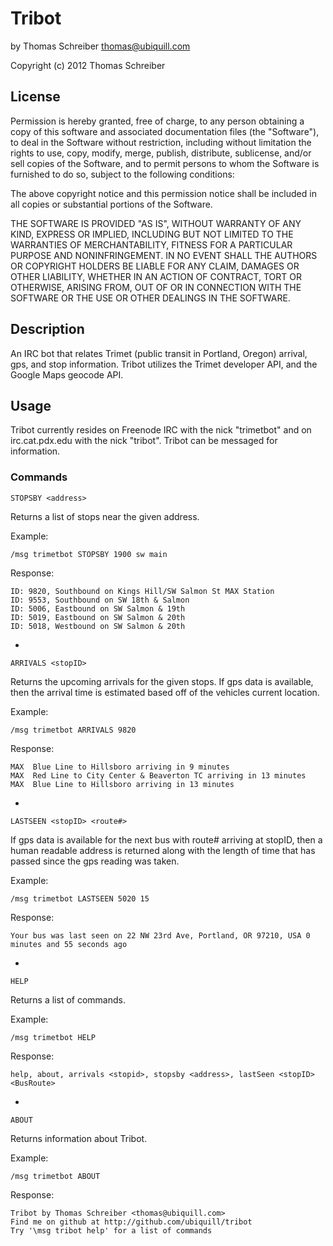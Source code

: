 # Tribot

by Thomas Schreiber <thomas@ubiquill.com>

Copyright (c) 2012 Thomas Schreiber


## License

Permission is hereby granted, free of charge, to any person obtaining a copy of this software and associated documentation files (the "Software"), to deal in the Software without restriction, including without limitation the rights to use, copy, modify, merge, publish, distribute, sublicense, and/or sell copies of the Software, and to permit persons to whom the Software is furnished to do so, subject to the following conditions:

The above copyright notice and this permission notice shall be included in all copies or substantial portions of the Software.

THE SOFTWARE IS PROVIDED "AS IS", WITHOUT WARRANTY OF ANY KIND, EXPRESS OR IMPLIED, INCLUDING BUT NOT LIMITED TO THE WARRANTIES OF MERCHANTABILITY, FITNESS FOR A PARTICULAR PURPOSE AND NONINFRINGEMENT. IN NO EVENT SHALL THE AUTHORS OR COPYRIGHT HOLDERS BE LIABLE FOR ANY CLAIM, DAMAGES OR OTHER LIABILITY, WHETHER IN AN ACTION OF CONTRACT, TORT OR OTHERWISE, ARISING FROM, OUT OF OR IN CONNECTION WITH THE SOFTWARE OR THE USE OR OTHER DEALINGS IN THE SOFTWARE.


## Description

An IRC bot that relates Trimet (public transit in Portland, Oregon) arrival,
gps, and stop information. Tribot utilizes the Trimet developer API, and the
Google Maps geocode API.

## Usage

Tribot currently resides on Freenode IRC with the nick "trimetbot" and on 
irc.cat.pdx.edu with the nick "tribot". Tribot can be messaged for information.

### Commands

    STOPSBY <address>

Returns a list of stops near the given address.

Example:

    /msg trimetbot STOPSBY 1900 sw main

Response:

    ID: 9820, Southbound on Kings Hill/SW Salmon St MAX Station
    ID: 9553, Southbound on SW 18th & Salmon
    ID: 5006, Eastbound on SW Salmon & 19th
    ID: 5019, Eastbound on SW Salmon & 20th
    ID: 5018, Westbound on SW Salmon & 20th

-

    ARRIVALS <stopID>

Returns the upcoming arrivals for the given stops. If gps data is available,
then the arrival time is estimated based off of the vehicles current location.

Example:

    /msg trimetbot ARRIVALS 9820

Response:

    MAX  Blue Line to Hillsboro arriving in 9 minutes
    MAX  Red Line to City Center & Beaverton TC arriving in 13 minutes
    MAX  Blue Line to Hillsboro arriving in 13 minutes

-

    LASTSEEN <stopID> <route#>

If gps data is available for the next bus with route# arriving at stopID, then
a human readable address is returned along with the length of time that has
passed since the gps reading was taken.

Example:

    /msg trimetbot LASTSEEN 5020 15

Response:

    Your bus was last seen on 22 NW 23rd Ave, Portland, OR 97210, USA 0 minutes and 55 seconds ago

-

    HELP

Returns a list of commands.

Example:

    /msg trimetbot HELP

Response:

    help, about, arrivals <stopid>, stopsby <address>, lastSeen <stopID> <BusRoute>

-

    ABOUT

Returns information about Tribot.

Example:

    /msg trimetbot ABOUT

Response:

    Tribot by Thomas Schreiber <thomas@ubiquill.com>
    Find me on github at http://github.com/ubiquill/tribot
    Try '\msg tribot help' for a list of commands
 
